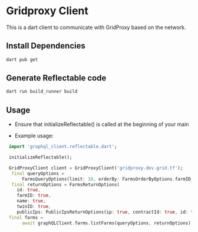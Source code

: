 # Gridproxy Client

This is a dart client to communicate with GridProxy based on the network.

## Install Dependencies

``` bash
dart pub get
```

## Generate Reflectable code

```bash
dart run build_runner build
```

## Usage

- Ensure that initializeReflectable() is called at the beginning of your main

- Example usage:

```dart
 import 'graphql_client.reflectable.dart';

 initializeReflectable();

 GridProxyClient client = GridProxyClient('gridproxy.dev.grid.tf');
  final queryOptions =
      FarmsQueryOptions(limit: 10, orderBy: FarmsOrderByOptions.farmID_DESC);
  final returnOptions = FarmsReturnOptions(
    id: true,
    farmID: true,
    name: true,
    twinID: true,
    publicIps: PublicIpsReturnOptions(ip: true, contractId: true, id: true, gateway: true));
 final farms =
      await graphQLClient.farms.listFarms(queryOptions, returnOptions);
```